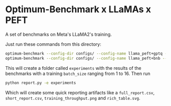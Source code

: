 # Optimum-Benchmark x LLaMAs x PEFT

A set of benchmarks on Meta's LLaMA2's training.

Just run these commands from this directory:

```bash
optimum-benchmark --config-dir configs/ --config-name llama_peft+gptq --multirun
optimum-benchmark --config-dir configs/ --config-name llama_peft+bnb --multirun
```

This will create a folder called `experiments` with the results of the benchmarks with a training `batch_size` ranging from 1 to 16. Then run

```bash
python report.py -e experiments
```

Which will create some quick reporting artifacts like a `full_report.csv`, `short_report.csv`, `training_throughput.png` and `rich_table.svg`.
